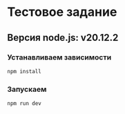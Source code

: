 # Тестовое задание

## Версия node.js: v20.12.2


### Устанавливаем зависимости

```sh
npm install
```

### Запускаем

```sh
npm run dev
```
